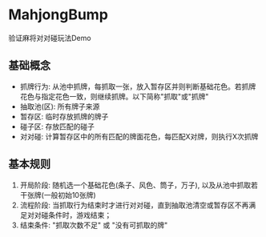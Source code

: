 # MahjongBump
验证麻将对对碰玩法Demo

## 基础概念
- 抓牌行为: 从池中抓牌，每抓取一张，放入暂存区并则判断基础花色。若抓牌花色与指定花色一致，则继续抓牌。以下简称"抓取"或"抓牌"
- 抽取池(区): 所有牌子来源
- 暂存区: 临时存放抓牌的牌子
- 碰子区: 存放匹配的碰子
- 对对碰: 计算暂存区中的所有匹配的牌面花色，每匹配X对牌，则执行X次抓牌

## 基本规则
1. 开局阶段: 随机选一个基础花色(条子、风色、筒子，万子), 以及从池中抓取若干张牌(一般初始10张牌)
2. 流程阶段: 当抓取行为结束时才进行对对碰，直到抽取池清空或暂存区不再满足对对碰条件时，游戏结束；
3. 结束条件: "抓取次数不足" 或 "没有可抓取的牌"
